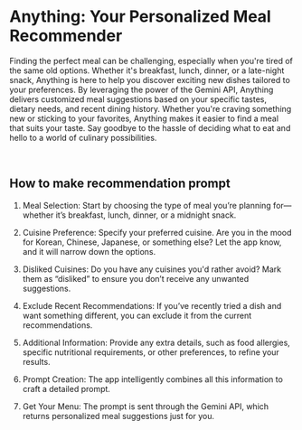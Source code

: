 # Anything: Your Personalized Meal Recommender

Finding the perfect meal can be challenging, especially when you're tired of the same old options. Whether it's breakfast, lunch, dinner, or a late-night snack, Anything is here to help you discover exciting new dishes tailored to your preferences. By leveraging the power of the Gemini API, Anything delivers customized meal suggestions based on your specific tastes, dietary needs, and recent dining history.
Whether you're craving something new or sticking to your favorites, Anything makes it easier to find a meal that suits your taste. Say goodbye to the hassle of deciding what to eat and hello to a world of culinary possibilities.

<br>

## How to make recommendation prompt 
1. Meal Selection: Start by choosing the type of meal you’re planning for—whether it’s breakfast, lunch, dinner, or a midnight snack.

2. Cuisine Preference: Specify your preferred cuisine. Are you in the mood for Korean, Chinese, Japanese, or something else? Let the app know, and it will narrow down the options.

3. Disliked Cuisines: Do you have any cuisines you'd rather avoid? Mark them as “disliked” to ensure you don’t receive any unwanted suggestions.

4. Exclude Recent Recommendations: If you’ve recently tried a dish and want something different, you can exclude it from the current recommendations.

5. Additional Information: Provide any extra details, such as food allergies, specific nutritional requirements, or other preferences, to refine your results.

6. Prompt Creation: The app intelligently combines all this information to craft a detailed prompt.

7. Get Your Menu: The prompt is sent through the Gemini API, which returns personalized meal suggestions just for you.




